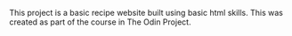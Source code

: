 This project is a basic recipe website built using basic html skills. This was created as part of the course in The Odin Project.
